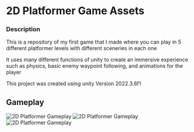 # 2D Platformer Game Assets
### Description
This is a repository of my first game that I made where you can play in 5 different platformer levels with different sceneries in each one

It uses many different functions of unity to create an immersive experience such as physics, basic enemy waypoint following, and animations for the player

This project was created using unity Version 2022.3.6f1

## Gameplay
![2D Platformer Gameplay](Screenshots/2D-Platformer_Game_lvl3.png)
![2D Platformer Gameplay](Screenshots/2D-Platformer_Game_lvl4.png)
![2D Platformer Gameplay](Screenshots/2D-Platformer_Game_lvl5.png)


